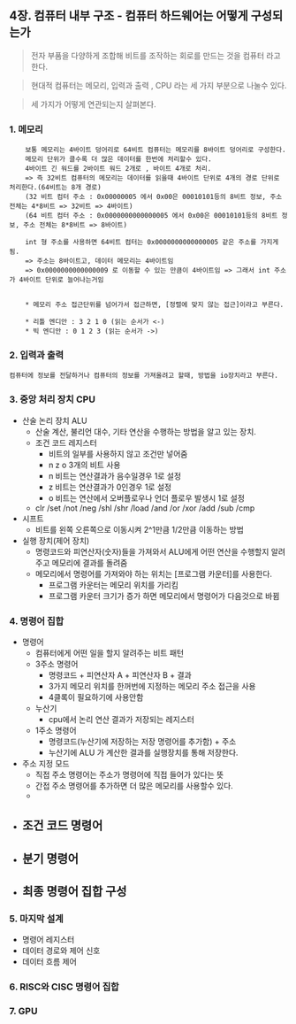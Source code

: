 ## 4장. 컴퓨터 내부 구조 - 컴퓨터 하드웨어는 어떻게 구성되는가

> 전자 부품을 다양하게 조합해 비트를 조작하는 회로를 만드는 것을 컴퓨터 라고 한다.

> 현대적 컴퓨터는 메모리, 입력과 출력 , CPU 라는 세 가지 부분으로 나눌수 있다.

> 세 가지가 어떻게 연관되는지 살펴본다.

### 1. 메모리
```
    보통 메모리는 4바이트 덩어리로 64비트 컴퓨터는 메모리를 8바이트 덩어리로 구성한다.
    메모리 단위가 클수록 더 많은 데이터를 한번에 처리할수 있다.
    4바이트 긴 워드를 2바이트 워드 2개로 , 바이트 4개로 처리.
    => 즉 32비트 컴퓨터의 메모리는 데이터를 읽을때 4바이트 단위로 4개의 경로 단위로 처리한다.(64비트는 8개 경로)
    (32 비트 컴터 주소 : 0x00000005 에서 0x00은 00010101등의 8비트 정보, 주소 전체는 4*8비트 => 32비트 => 4바이트)
    (64 비트 컴터 주소 : 0x0000000000000005 에서 0x00은 00010101등의 8비트 정보, 주소 전체는 8*8비트 => 8바이트)

    int 형 주소를 사용하면 64비트 컴터는 0x0000000000000005 같은 주소를 가지게됨.
    => 주소는 8바이트고, 데이터 메모리는 4바이트임
    => 0x0000000000000009 로 이동할 수 있는 만큼이 4바이트임 => 그래서 int 주소가 4바이트 단위로 늘어나는거임


    * 메모리 주소 접근단위를 넘어가서 접근하면, [정렬에 맞지 않는 접근]이라고 부른다.

    * 리틀 엔디안 : 3 2 1 0 (읽는 순서가 <-) 
    * 빅 엔디안 : 0 1 2 3 (읽는 순서가 ->)
```

### 2. 입력과 출력

```
컴퓨터에 정보를 전달하거나 컴퓨터의 정보를 가져올려고 할때, 방법을 io장치라고 부른다.
```

### 3. 중앙 처리 장치 CPU
- 산술 논리 장치 ALU
    - 산술 계산, 불리언 대수, 기타 연산을 수행하는 방법을 알고 있는 장치.
    - 조건 코드 레지스터
        - 비트의 일부를 사용하지 않고 조건만 넣어줌
        - n z o 3개의 비트 사용
        - n 비트는 연산결과가 음수일경우 1로 설정
        - z 비트는 연산결과가 0인경우 1로 설정
        - o 비트는 연산에서 오버플로우나 언더 플로우 발생시 1로 설정
    - clr /set /not /neg /shl /shr /load /and /or /xor /add /sub /cmp
- 시프트
    - 비트를 왼쪽 오른쪽으로 이동시켜 2^1만큼 1/2만큼 이동하는 방법
- 실행 장치(제어 장치)
    - 명령코드와 피연산자(숫자)들을 가져와서 ALU에게 어떤 연산을 수행할지 알려주고 메모리에 결과를 돌려줌
    - 메모리에서 명령어를 가져와야 하는 위치는 [프로그램 카운터]를 사용한다.
        - 프로그램 카운터는 메모리 위치를 가리킴
        - 프로그램 카운터 크기가 증가 하면 메모리에서 명령어가 다음것으로 바뀜
### 4. 명령어 집합
- 명령어
    - 컴퓨터에게 어떤 일을 할지 알려주는 비트 패턴
    - 3주소 명령어 
        - 명령코드 + 피연산자 A + 피연산자 B + 결과
        - 3가지 메모리 위치를 한꺼번에 지정하는 메모리 주소 접근을 사용
        - 4클록이 필요하기에 사용안함
    - 누산기
        - cpu에서 논리 연산 결과가 저장되는 레지스터
    - 1주소 명령어
        - 명령코드(누산기에 저장하는 저장 명령어를 추가함) + 주소
        - 누산기에 ALU 가 계산한 결과를 실행장치를 통해 저장한다.
- 주소 지정 모드
    - 직접 주소 명령어는 주소가 명령어에 직접 들어가 있다는 뜻
    - 간접 주소 명령어를 추가하면 더 많은 메모리를 사용할수 있다.
    - 
- 조건 코드 명령어
    - 
- 분기 명령어
    - 
- 최종 명령어 집합 구성
    - 

### 5. 마지막 설계
- 명령어 레지스터
- 데이터 경로와 제어 신호
- 데이터 흐름 제어
### 6. RISC와 CISC 명령어 집합
### 7. GPU
